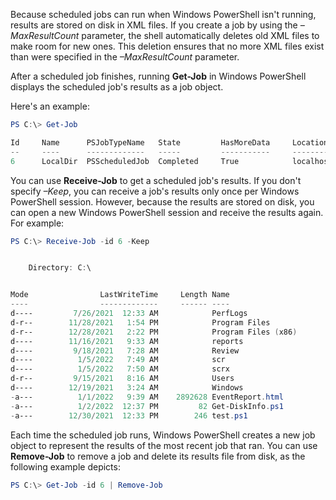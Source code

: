 Because scheduled jobs can run when Windows PowerShell isn't running, results are stored on disk in XML files. If you create a job by using the *–MaxResultCount* parameter, the shell automatically deletes old XML files to make room for new ones. This deletion ensures that no more XML files exist than were specified in the *–MaxResultCount* parameter.

After a scheduled job finishes, running **Get-Job** in Windows PowerShell displays the scheduled job's results as a job object.

Here's an example:

```powershell
PS C:\> Get-Job

Id     Name      PSJobTypeName   State         HasMoreData     Location       Command
--     ----      -------------   -----         -----------     --------       -------
6      LocalDir  PSScheduledJob  Completed     True            localhost      Dir C:\

```

You can use **Receive-Job** to get a scheduled job's results. If you don't specify *–Keep*, you can receive a job's results only once per Windows PowerShell session. However, because the results are stored on disk, you can open a new Windows PowerShell session and receive the results again. For example:

```powershell
PS C:\> Receive-Job -id 6 -Keep


    Directory: C:\


Mode                LastWriteTime     Length Name                    
----                -------------     ------ ----                    
d----         7/26/2021  12:33 AM            PerfLogs                
d-r--        11/28/2021   1:54 PM            Program Files           
d-r--        12/28/2021   2:22 PM            Program Files (x86)     
d----        11/16/2021   9:33 AM            reports                 
d----         9/18/2021   7:28 AM            Review                  
d----          1/5/2022   7:49 AM            scr                     
d----          1/5/2022   7:50 AM            scrx                    
d-r--         9/15/2021   8:16 AM            Users                   
d----        12/19/2021   3:24 AM            Windows                 
-a---          1/1/2022   9:39 AM    2892628 EventReport.html        
-a---          1/2/2022  12:37 PM         82 Get-DiskInfo.ps1        
-a---        12/30/2021  12:33 PM        246 test.ps1

```

Each time the scheduled job runs, Windows PowerShell creates a new job object to represent the results of the most recent job that ran. You can use **Remove-Job** to remove a job and delete its results file from disk, as the following example depicts:

```powershell
PS C:\> Get-Job -id 6 | Remove-Job
```


